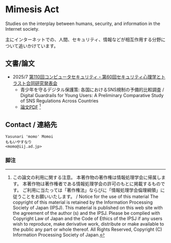 # Mimesis Act

Studies on the interplay between humans, security, and information in the Internet society.

主にインターネットでの、人間、セキュリティ、情報などが相互作用する分野について追いかけています。

## 文書/論文

- 2025/7 [第110回コンピュータセキュリティ・第60回セキュリティ心理学とトラスト合同研究発表会](https://www.ipsj.or.jp/kenkyukai/event/csec110spt60.html)
    - 青少年を守るデジタル保護策: 各国におけるSNS規制の予備的比較調査 / Digital Guardrails for Young Users: A Preliminary Comparative Study of SNS Regulations Across Countries
    - [論文PDF](sns-reg-2025.pdf) [^c_ipsj]

## Contact / 連絡先

```Text
Yasunari 'momo' Momoi
ももいやすなり
<momo@iij.ad.jp>
```

### 脚注

[^c_ipsj]: この論文の利用に関する注意。
  本著作物の著作権は情報処理学会に帰属します。
  本著作物は著作権者である情報処理学会の許可のもとに掲載するものです。
  ご利用に当たっては「著作権法」ならびに「情報処理学会倫理綱領」に従うことをお願いいたします。
  /
  Notice for the use of this material The copyright of this material is retained by the Information Processing Society of Japan (IPSJ).
  This material is published on this web site with the agreement of the author (s) and the IPSJ.
  Please be complied with Copyright Law of Japan and the Code of Ethics of the IPSJ if any users wish to reproduce, make derivative work, distribute or make available to the public any part or whole thereof.
  All Rights Reserved, Copyright (C) Information Processing Society of Japan.
